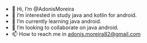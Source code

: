 - 👋 Hi, I’m @AdonisMoreira
- 👀 I’m interested in study java and kotlin for android.
- 🌱 I’m currently learning java android.
- 💞️ I’m looking to collaborate on java android.
- 📫 How to reach me in adonis.moreira82@gmail.com

<!---
AdonisMoreira/AdonisMoreira is a ✨ special ✨ repository because its `README.md` (this file) appears on your GitHub profile.
You can click the Preview link to take a look at your changes.
--->
